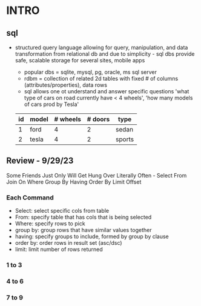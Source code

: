 # INTRO
## sql
- structured query language allowing for query, manipulation, and data transformation from relational db and due to simplicity - sql dbs provide safe, scalable storage for several sites, mobile apps
    - popular dbs = sqlite, mysql, pg, oracle, ms sql server
    - rdbm = collection of related 2d tables with fixed # of columns (attributes/properties), data rows
    - sql allows one ot understand and answer specific questions 'what type of cars on road currently have < 4 wheels', 'how many models of cars prod by Tesla'

    | id | model | # wheels | # doors | type |
    | ----- | ----- | ----- | ----- | ----- |
    | 1 | ford | 4 | 2 | sedan |
    | 2 | tesla | 4 | 2 | sports |

## Review - 9/29/23
Some Friends Just Only Will Get Hung Over Literally Often
    - Select From Join On Where Group By Having Order By Limit Offset
### Each Command
- Select: select specific cols from table
- From: specify table that has cols that is being selected
- Where: specify rows to pick
- group by: group rows that have similar values together
- having: specify groups to include, formed by group by clause
- order by: order rows in result set (asc/dsc)
- limit: limit number of rows returned

### 1 to 3
### 4 to 6
### 7 to 9
